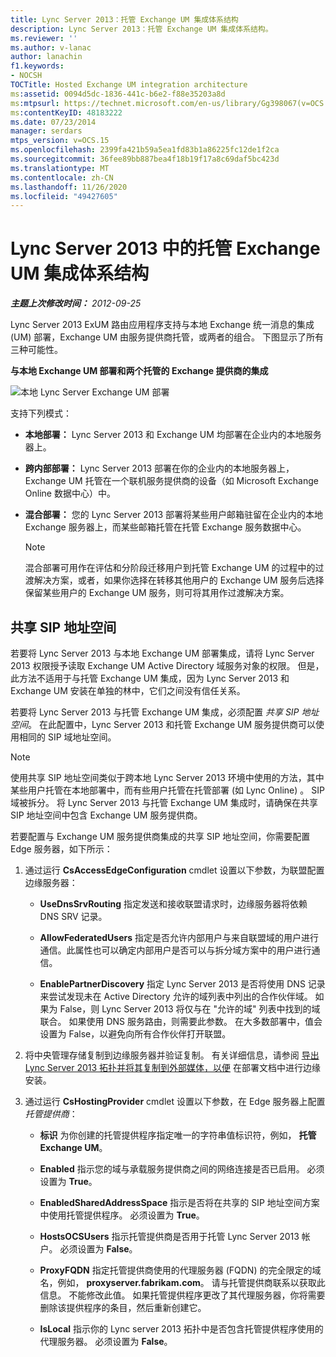 ```yaml
---
title: Lync Server 2013：托管 Exchange UM 集成体系结构
description: Lync Server 2013：托管 Exchange UM 集成体系结构。
ms.reviewer: ''
ms.author: v-lanac
author: lanachin
f1.keywords:
- NOCSH
TOCTitle: Hosted Exchange UM integration architecture
ms:assetid: 0094d5dc-1836-441c-b6e2-f88e35203a8d
ms:mtpsurl: https://technet.microsoft.com/en-us/library/Gg398067(v=OCS.15)
ms:contentKeyID: 48183222
ms.date: 07/23/2014
manager: serdars
mtps_version: v=OCS.15
ms.openlocfilehash: 2399fa421b59a5ea1fd83b1a86225fc12de1f2ca
ms.sourcegitcommit: 36fee89bb887bea4f18b19f17a8c69daf5bc423d
ms.translationtype: MT
ms.contentlocale: zh-CN
ms.lasthandoff: 11/26/2020
ms.locfileid: "49427605"
---
```

# <a name="hosted-exchange-um-integration-architecture-in-lync-server-2013"></a>Lync Server 2013 中的托管 Exchange UM 集成体系结构

<div data-xmlns="http://www.w3.org/1999/xhtml">

<div class="topic" data-xmlns="http://www.w3.org/1999/xhtml" data-msxsl="urn:schemas-microsoft-com:xslt" data-cs="https://msdn.microsoft.com/">

<div data-asp="https://msdn2.microsoft.com/asp">



</div>

<div id="mainSection">

<div id="mainBody">

<span> </span>

_**主题上次修改时间：** 2012-09-25_

Lync Server 2013 ExUM 路由应用程序支持与本地 Exchange 统一消息的集成 (UM) 部署，Exchange UM 由服务提供商托管，或两者的组合。 下图显示了所有三种可能性。

**与本地 Exchange UM 部署和两个托管的 Exchange 提供商的集成**

![本地 Lync Server Exchange UM 部署](images/Gg398821.d6498eb9-87ee-40f3-8ecd-852f91546590(OCS.15).jpg "本地 Lync Server Exchange UM 部署")

支持下列模式：

  - **本地部署：** Lync Server 2013 和 Exchange UM 均部署在企业内的本地服务器上。

  - **跨内部部署：** Lync Server 2013 部署在你的企业内的本地服务器上，Exchange UM 托管在一个联机服务提供商的设备（如 Microsoft Exchange Online 数据中心）中。

  - **混合部署：** 您的 Lync Server 2013 部署将某些用户邮箱驻留在企业内的本地 Exchange 服务器上，而某些邮箱托管在托管 Exchange 服务数据中心。
    
    <div>
    

    > [!NOTE]  
    > 混合部署可用作在评估和分阶段迁移用户到托管 Exchange UM 的过程中的过渡解决方案，或者，如果你选择在转移其他用户的 Exchange UM 服务后选择保留某些用户的 Exchange UM 服务，则可将其用作过渡解决方案。

    
    </div>

<div>

## <a name="shared-sip-address-space"></a>共享 SIP 地址空间

若要将 Lync Server 2013 与本地 Exchange UM 部署集成，请将 Lync Server 2013 权限授予读取 Exchange UM Active Directory 域服务对象的权限。 但是，此方法不适用于与托管 Exchange UM 集成，因为 Lync Server 2013 和 Exchange UM 安装在单独的林中，它们之间没有信任关系。

若要将 Lync Server 2013 与托管 Exchange UM 集成，必须配置 *共享 SIP 地址空间*。 在此配置中，Lync Server 2013 和托管 Exchange UM 服务提供商可以使用相同的 SIP 域地址空间。

<div>


> [!NOTE]  
> 使用共享 SIP 地址空间类似于跨本地 Lync Server 2013 环境中使用的方法，其中某些用户托管在本地部署中，而有些用户托管在托管部署 (如 Lync Online) 。 SIP 域被拆分。 将 Lync Server 2013 与托管 Exchange UM 集成时，请确保在共享 SIP 地址空间中包含 Exchange UM 服务提供商。



</div>

若要配置与 Exchange UM 服务提供商集成的共享 SIP 地址空间，你需要配置 Edge 服务器，如下所示：

1.  通过运行 **CsAccessEdgeConfiguration** cmdlet 设置以下参数，为联盟配置边缘服务器：
    
      - **UseDnsSrvRouting** 指定发送和接收联盟请求时，边缘服务器将依赖 DNS SRV 记录。
    
      - **AllowFederatedUsers** 指定是否允许内部用户与来自联盟域的用户进行通信。此属性也可以确定内部用户是否可以与拆分域方案中的用户进行通信。
    
      - **EnablePartnerDiscovery** 指定 Lync Server 2013 是否将使用 DNS 记录来尝试发现未在 Active Directory 允许的域列表中列出的合作伙伴域。 如果为 False，则 Lync Server 2013 将仅与在 "允许的域" 列表中找到的域联合。 如果使用 DNS 服务路由，则需要此参数。 在大多数部署中，值会设置为 False，以避免向所有合作伙伴打开联盟。

2.  将中央管理存储复制到边缘服务器并验证复制。 有关详细信息，请参阅 [导出 Lync Server 2013 拓扑并将其复制到外部媒体，以便](lync-server-2013-export-your-topology-and-copy-it-to-external-media-for-edge-installation.md) 在部署文档中进行边缘安装。

3.  通过运行 **CsHostingProvider** cmdlet 设置以下参数，在 Edge 服务器上配置 *托管提供商*：
    
      - **标识** 为你创建的托管提供程序指定唯一的字符串值标识符，例如， **托管 Exchange UM**。
    
      - **Enabled** 指示您的域与承载服务提供商之间的网络连接是否已启用。 必须设置为 **True**。
    
      - **EnabledSharedAddressSpace** 指示是否将在共享的 SIP 地址空间方案中使用托管提供程序。 必须设置为 **True**。
    
      - **HostsOCSUsers** 指示托管提供商是否用于托管 Lync Server 2013 帐户。 必须设置为 **False**。
    
      - **ProxyFQDN** 指定托管提供商使用的代理服务器 (FQDN) 的完全限定的域名，例如， **proxyserver.fabrikam.com**。 请与托管提供商联系以获取此信息。 不能修改此值。 如果托管提供程序更改了其代理服务器，你将需要删除该提供程序的条目，然后重新创建它。
    
      - **IsLocal** 指示你的 Lync server 2013 拓扑中是否包含托管提供程序使用的代理服务器。 必须设置为 **False**。

</div>

</div>

<span> </span>

</div>

</div>

</div>

